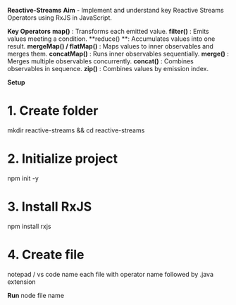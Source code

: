 **Reactive-Streams**
**Aim** - Implement and understand key Reactive Streams Operators using RxJS in JavaScript.

**Key Operators**
**map()**	: Transforms each emitted value.
**filter()** : 	Emits values meeting a condition.
**reduce()	**: Accumulates values into one result.
**mergeMap() / flatMap()**	: Maps values to inner observables and merges them.
**concatMap()**	: Runs inner observables sequentially.
**merge()**	: Merges multiple observables concurrently.
**concat()**	: Combines observables in sequence.
**zip()**	: Combines values by emission index.

**Setup**
# 1. Create folder
mkdir reactive-streams && cd reactive-streams

# 2. Initialize project
npm init -y

# 3. Install RxJS
npm install rxjs

# 4. Create file
notepad / vs code name each file with operator name followed by .java extension 

**Run**
node file name 



